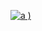 [
![a](https://user-images.githubusercontent.com/52860492/62228827-58fe6e80-b3b6-11e9-8fda-33ffaf274ff4.png)
)
](https://newsmania.club/?p=39)


